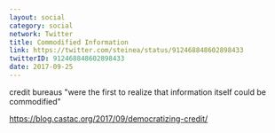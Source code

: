 ```yaml
---
layout: social
category: social
network: Twitter
title: Commodified Information
link: https://twitter.com/steinea/status/912468848602898433
twitterID: 912468848602898433
date: 2017-09-25
---
```


credit bureaus "were the first to realize that information itself could be commodified"

<https://blog.castac.org/2017/09/democratizing-credit/>
